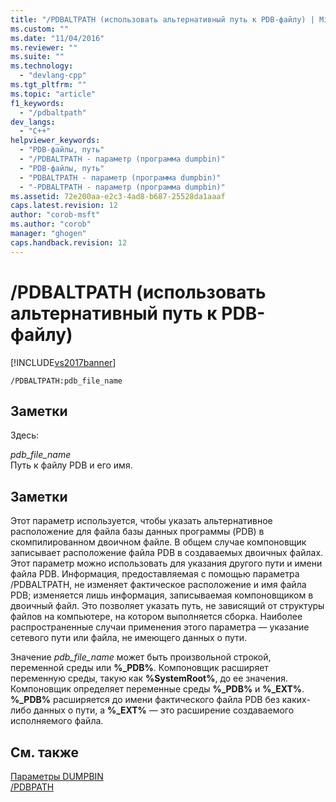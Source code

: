 ```yaml
---
title: "/PDBALTPATH (использовать альтернативный путь к PDB-файлу) | Microsoft Docs"
ms.custom: ""
ms.date: "11/04/2016"
ms.reviewer: ""
ms.suite: ""
ms.technology: 
  - "devlang-cpp"
ms.tgt_pltfrm: ""
ms.topic: "article"
f1_keywords: 
  - "/pdbaltpath"
dev_langs: 
  - "C++"
helpviewer_keywords: 
  - "PDB-файлы, путь"
  - "/PDBALTPATH - параметр (программа dumpbin)"
  - "PDB-файлы, путь"
  - "PDBALTPATH - параметр (программа dumpbin)"
  - "-PDBALTPATH - параметр (программа dumpbin)"
ms.assetid: 72e200aa-e2c3-4ad8-b687-25528da1aaaf
caps.latest.revision: 12
author: "corob-msft"
ms.author: "corob"
manager: "ghogen"
caps.handback.revision: 12
---
```

# /PDBALTPATH (использовать альтернативный путь к PDB-файлу)
[!INCLUDE[vs2017banner](../../assembler/inline/includes/vs2017banner.md)]

```  
/PDBALTPATH:pdb_file_name  
```  
  
## Заметки  
 Здесь:  
  
 *pdb\_file\_name*  
 Путь к файлу PDB и его имя.  
  
## Заметки  
 Этот параметр используется, чтобы указать альтернативное расположение для файла базы данных программы \(PDB\) в скомпилированном двоичном файле.  В общем случае компоновщик записывает расположение файла PDB в создаваемых двоичных файлах.  Этот параметр можно использовать для указания другого пути и имени файла PDB.  Информация, предоставляемая с помощью параметра \/PDBALTPATH, не изменяет фактическое расположение и имя файла PDB; изменяется лишь информация, записываемая компоновщиком в двоичный файл.  Это позволяет указать путь, не зависящий от структуры файлов на компьютере, на котором выполняется сборка.  Наиболее распространенные случаи применения этого параметра — указание сетевого пути или файла, не имеющего данных о пути.  
  
 Значение *pdb\_file\_name* может быть произвольной строкой, переменной среды или **%\_PDB%**.  Компоновщик расширяет переменную среды, такую как **%SystemRoot%**, до ее значения.  Компоновщик определяет переменные среды **%\_PDB%** и **%\_EXT%**.  **%\_PDB%** расширяется до имени фактического файла PDB без каких\-либо данных о пути, а **%\_EXT%** — это расширение создаваемого исполняемого файла.  
  
## См. также  
 [Параметры DUMPBIN](../../build/reference/dumpbin-options.md)   
 [\/PDBPATH](../../build/reference/pdbpath.md)